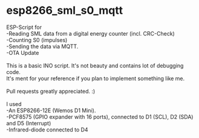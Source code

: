 # esp8266_sml_s0_mqtt
ESP-Script for<br>
-Reading SML data from a digital energy counter (incl. CRC-Check)<br>
-Counting S0 (impulses)<br>
-Sending the data via MQTT.<br>
-OTA Update<br>
<br>
This is a basic INO script. It's not beauty and contains lot of debugging code.<br>
It's ment for your reference if you plan to implement something like me.<br>
<br>
Pull requests greatly appreciated. :)<br>
<br>
I used<br>
-An ESP8266-12E (Wemos D1 Mini).<br>
-PCF8575 (GPIO expander with 16 ports), connected to D1 (SCL), D2 (SDA) and D5 (Interrupt)<br>
-Infrared-diode connected to D4<br>
